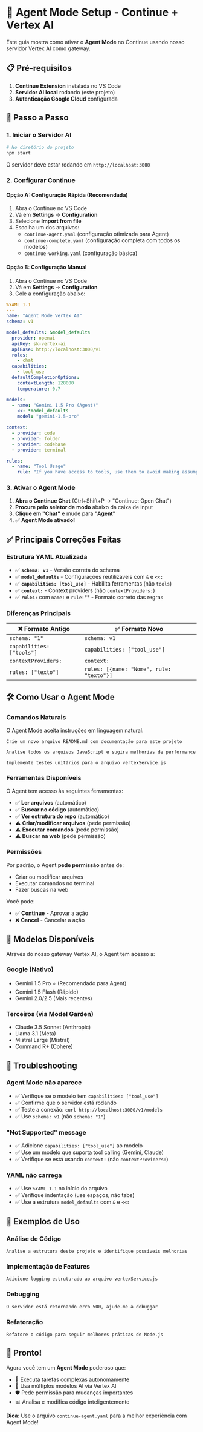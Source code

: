# 🤖 Agent Mode Setup - Continue + Vertex AI

Este guia mostra como ativar o **Agent Mode** no Continue usando nosso servidor Vertex AI como gateway.

## 📋 Pré-requisitos

1. **Continue Extension** instalada no VS Code
2. **Servidor AI local** rodando (este projeto)
3. **Autenticação Google Cloud** configurada

## 🚀 Passo a Passo

### 1. Iniciar o Servidor AI

```bash
# No diretório do projeto
npm start
```

O servidor deve estar rodando em `http://localhost:3000`

### 2. Configurar Continue

#### Opção A: Configuração Rápida (Recomendada)
1. Abra o Continue no VS Code
2. Vá em **Settings** → **Configuration**
3. Selecione **Import from file**
4. Escolha um dos arquivos:
   - `continue-agent.yaml` (configuração otimizada para Agent)
   - `continue-complete.yaml` (configuração completa com todos os modelos)
   - `continue-working.yaml` (configuração básica)

#### Opção B: Configuração Manual
1. Abra o Continue no VS Code
2. Vá em **Settings** → **Configuration**
3. Cole a configuração abaixo:

```yaml
%YAML 1.1
---
name: "Agent Mode Vertex AI"
schema: v1

model_defaults: &model_defaults
  provider: openai
  apiKey: sk-vertex-ai
  apiBase: http://localhost:3000/v1
  roles:
    - chat
  capabilities:
    - tool_use
  defaultCompletionOptions:
    contextLength: 128000
    temperature: 0.7

models:
  - name: "Gemini 1.5 Pro (Agent)"
    <<: *model_defaults
    model: "gemini-1.5-pro"

context:
  - provider: code
  - provider: folder
  - provider: codebase
  - provider: terminal

rules:
  - name: "Tool Usage"
    rule: "If you have access to tools, use them to avoid making assumptions about the project"
```

### 3. Ativar o Agent Mode

1. **Abra o Continue Chat** (Ctrl+Shift+P → "Continue: Open Chat")
2. **Procure pelo seletor de modo** abaixo da caixa de input
3. **Clique em "Chat"** e mude para **"Agent"**
4. ✅ **Agent Mode ativado!**

## ✅ Principais Correções Feitas

### Estrutura YAML Atualizada
- ✅ **`schema: v1`** - Versão correta do schema
- ✅ **`model_defaults`** - Configurações reutilizáveis com `&` e `<<:`
- ✅ **`capabilities: [tool_use]`** - Habilita ferramentas (não `tools`)
- ✅ **`context:`** - Context providers (não `contextProviders:`)
- ✅ **`rules:`** com `name:` e `rule:`** - Formato correto das regras

### Diferenças Principais
| ❌ Formato Antigo | ✅ Formato Novo |
|---|---|
| `schema: "1"` | `schema: v1` |
| `capabilities: ["tools"]` | `capabilities: ["tool_use"]` |
| `contextProviders:` | `context:` |
| `rules: ["texto"]` | `rules: [{name: "Nome", rule: "texto"}]` |

## 🛠️ Como Usar o Agent Mode

### Comandos Naturais
O Agent Mode aceita instruções em linguagem natural:

```
Crie um novo arquivo README.md com documentação para este projeto
```

```
Analise todos os arquivos JavaScript e sugira melhorias de performance
```

```
Implemente testes unitários para o arquivo vertexService.js
```

### Ferramentas Disponíveis

O Agent tem acesso às seguintes ferramentas:

- ✅ **Ler arquivos** (automático)
- ✅ **Buscar no código** (automático)  
- ✅ **Ver estrutura do repo** (automático)
- ⚠️ **Criar/modificar arquivos** (pede permissão)
- ⚠️ **Executar comandos** (pede permissão)
- ⚠️ **Buscar na web** (pede permissão)

### Permissões

Por padrão, o Agent **pede permissão** antes de:
- Criar ou modificar arquivos
- Executar comandos no terminal
- Fazer buscas na web

Você pode:
- ✅ **Continue** - Aprovar a ação
- ❌ **Cancel** - Cancelar a ação

## 🎯 Modelos Disponíveis

Através do nosso gateway Vertex AI, o Agent tem acesso a:

### Google (Nativo)
- Gemini 1.5 Pro ⭐ (Recomendado para Agent)
- Gemini 1.5 Flash (Rápido)
- Gemini 2.0/2.5 (Mais recentes)

### Terceiros (via Model Garden)
- Claude 3.5 Sonnet (Anthropic)
- Llama 3.1 (Meta)
- Mistral Large (Mistral)
- Command R+ (Cohere)

## 🚨 Troubleshooting

### Agent Mode não aparece
- ✅ Verifique se o modelo tem `capabilities: ["tool_use"]`
- ✅ Confirme que o servidor está rodando
- ✅ Teste a conexão: `curl http://localhost:3000/v1/models`
- ✅ Use `schema: v1` (não `schema: "1"`)

### "Not Supported" message
- ✅ Adicione `capabilities: ["tool_use"]` ao modelo
- ✅ Use um modelo que suporta tool calling (Gemini, Claude)
- ✅ Verifique se está usando `context:` (não `contextProviders:`)

### YAML não carrega
- ✅ Use `%YAML 1.1` no início do arquivo
- ✅ Verifique indentação (use espaços, não tabs)
- ✅ Use a estrutura `model_defaults` com `&` e `<<:`

## 📝 Exemplos de Uso

### Análise de Código
```
Analise a estrutura deste projeto e identifique possíveis melhorias
```

### Implementação de Features
```
Adicione logging estruturado ao arquivo vertexService.js
```

### Debugging
```
O servidor está retornando erro 500, ajude-me a debuggar
```

### Refatoração
```
Refatore o código para seguir melhores práticas de Node.js
```

## 🎉 Pronto!

Agora você tem um **Agent Mode** poderoso que:
- 🤖 Executa tarefas complexas autonomamente
- 🔧 Usa múltiplos modelos AI via Vertex AI
- 🛡️ Pede permissão para mudanças importantes
- 📊 Analisa e modifica código inteligentemente

**Dica**: Use o arquivo `continue-agent.yaml` para a melhor experiência com Agent Mode! 